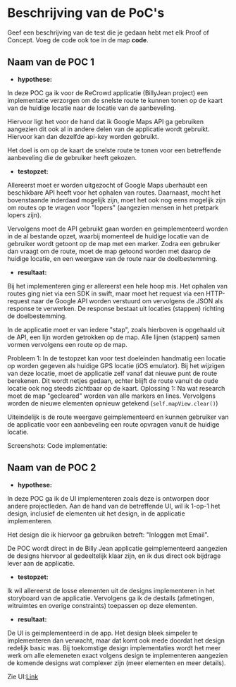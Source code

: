 Beschrijving van de PoC's
==========================

Geef een beschrijving van de test die je gedaan hebt met elk Proof of Concept. Voeg 
 de code ook toe in de map **code**.
 
Naam van de POC 1
----------------
* **hypothese:**  

In deze POC ga ik voor de ReCrowd applicatie (BillyJean project) een implementatie verzorgen om de snelste route te kunnen tonen op de kaart van de huidige locatie naar de locatie van de aanbeveling.

Hiervoor ligt het voor de hand dat ik Google Maps API ga gebruiken aangezien dit ook al in andere delen van de applicatie wordt gebruikt. Hiervoor kan dan dezelfde api-key worden gebruikt.

Het doel is om op de kaart de snelste route te tonen voor een betreffende aanbeveling die de gebruiker heeft gekozen. 

* **testopzet:**  

Allereerst moet er worden uitgezocht of Google Maps uberhaubt een beschikbare API heeft voor het ophalen van routes. Daarnaast, mocht het bovenstaande inderdaad mogelijk zijn, moet het ook nog eens mogelijk zijn om routes op te vragen voor "lopers" (aangezien mensen in het pretpark lopers zijn). 

Vervolgens moet de API gebruikt gaan worden en geimplementeerd worden in de al bestande opzet, waarbij momenteel de huidige locatie van de gebruiker wordt getoont op de map met een marker. Zodra een gebruiker dan vraagt om de route, moet de map getoond worden met daarop de huidige locatie, en een weergave van de route naar de doelbestemming.
 
* **resultaat:**  

Bij het implementeren ging er allereerst een hele hoop mis. Het ophalen van routes ging niet via een SDK in swift, maar moet het request via een HTTP-request naar de Google API worden verstuurd om vervolgens de JSON als response te verwerken. De response bestaat uit locaties (stappen) richting de doelbestemming.

In de applicatie moet er van iedere "stap", zoals hierboven is opgehaald uit de API, een lijn worden getrokken op de map. Alle lijnen (stappen) samen vormen vervolgens een route op de map.

Probleem 1: In de testopzet kan voor test doeleinden handmatig een locatie op worden gegeven als huidige GPS locatie (iOS emulator). Bij het wijzigen van deze locatie, moet de applicatie zelf vanaf dat nieuwe punt de route berekenen. Dit wordt netjes gedaan, echter blijft de route vanuit de oude locatie ook nog steeds zichtbaar op de kaart.
Oplossing 1: Na wat research moet de map "gecleared" worden van alle markers en lines. Vervolgens worden de nieuwe elementen opnieuw getekend (``` self.mapView.clear() ```)

Uiteindelijk is de route weergave geimplementeerd en kunnen gebruiker van de applicatie voor een aanbeveling een route opvragen vanuit de huidige locatie.

Screenshots:
Code implementatie:

Naam van de POC 2
----------------
* **hypothese:**  

In deze POC ga ik de UI implementeren zoals deze is ontworpen door andere projectleden. Aan de hand van de betreffende UI, wil ik 1-op-1 het design, inclusief de elementen uit het design, in de applicatie implementeren.

Het design die ik hiervoor ga gebruiken betreft: "Inloggen met Email".

De POC wordt direct in de Billy Jean applicatie geimplementeerd aangezien de designs hiervoor al gedeeltelijk klaar zijn, en ik dus direct ook bijdrage lever aan de applicatie.

* **testopzet:**  

Ik wil allereerst de losse elementen uit de designs implementeren in het storyboard van de applicatie. Vervolgens ga ik de destails (afmetingen, witruimtes en overige constraints) toepassen op deze elementen. 
 
* **resultaat:**  

De UI is geimplementeerd in de app. Het design bleek simpeler te implementeren dan verwacht, maar dat komt ook mede doordat het design redelijk basic was. Bij toekomstige design implementaties wordt het meer werk om alle elemeneten exact volgens design te implementeren aangezien de komende designs wat complexer zijn (meer elementen en meer details).

Zie UI:[Link](/week6/poc/poc_UIImplementatie)
